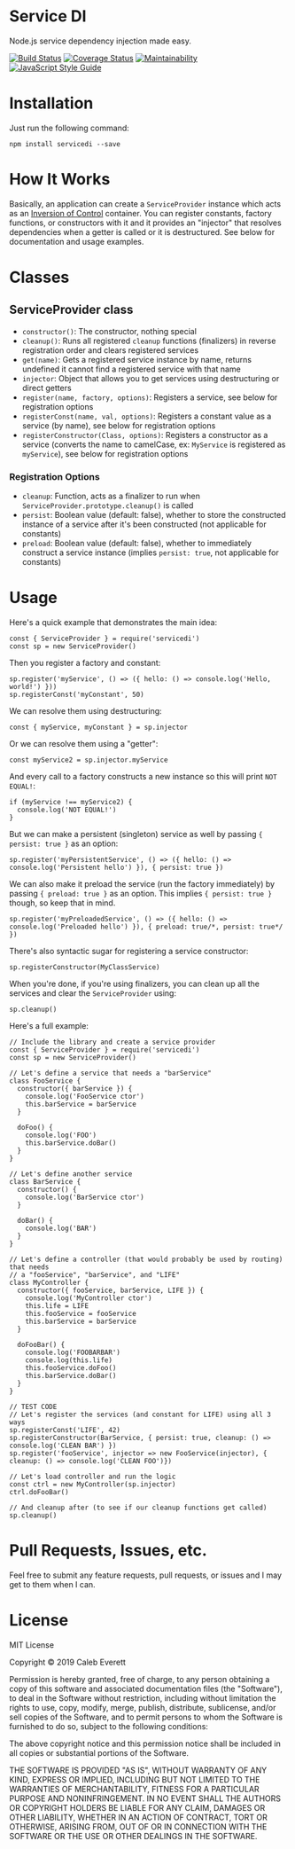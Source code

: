 # Service DI
Node.js service dependency injection made easy.

[![Build Status](https://travis-ci.com/everettcaleb/servicedi.svg?branch=master)](https://travis-ci.com/everettcaleb/servicedi)
[![Coverage Status](https://coveralls.io/repos/github/everettcaleb/servicedi/badge.svg?branch=master)](https://coveralls.io/github/everettcaleb/servicedi?branch=master)
[![Maintainability](https://api.codeclimate.com/v1/badges/1ce452810a2b04aa2832/maintainability)](https://codeclimate.com/github/everettcaleb/servicedi/maintainability)
[![JavaScript Style Guide](https://img.shields.io/badge/code_style-standard-brightgreen.svg)](https://standardjs.com)

# Installation
Just run the following command:

    npm install servicedi --save

# How It Works
Basically, an application can create a `ServiceProvider` instance which acts as an [Inversion of Control](https://en.wikipedia.org/wiki/Inversion_of_control) container. You can register constants, factory functions, or constructors with it and it provides an "injector" that resolves dependencies when a getter is called or it is destructured. See below for documentation and usage examples.

# Classes
## ServiceProvider class

- `constructor()`: The constructor, nothing special
- `cleanup()`: Runs all registered `cleanup` functions (finalizers) in reverse registration order and clears registered services
- `get(name)`: Gets a registered service instance by name, returns undefined it cannot find a registered service with that name
- `injector`: Object that allows you to get services using destructuring or direct getters
- `register(name, factory, options)`: Registers a service, see below for registration options
- `registerConst(name, val, options)`: Registers a constant value as a service (by name), see below for registration options
- `registerConstructor(Class, options)`: Registers a constructor as a service (converts the name to camelCase, ex: `MyService` is registered as `myService`), see below for registration options

### Registration Options

- `cleanup`: Function, acts as a finalizer to run when `ServiceProvider.prototype.cleanup()` is called
- `persist`: Boolean value (default: false), whether to store the constructed instance of a service after it's been constructed (not applicable for constants)
- `preload`: Boolean value (default: false), whether to immediately construct a service instance (implies `persist: true`, not applicable for constants)

# Usage
Here's a quick example that demonstrates the main idea:

    const { ServiceProvider } = require('servicedi')
    const sp = new ServiceProvider()

Then you register a factory and constant:

    sp.register('myService', () => ({ hello: () => console.log('Hello, world!') }))
    sp.registerConst('myConstant', 50)

We can resolve them using destructuring:

    const { myService, myConstant } = sp.injector

Or we can resolve them using a "getter":

    const myService2 = sp.injector.myService

And every call to a factory constructs a new instance so this will print `NOT EQUAL!`:

    if (myService !== myService2) {
      console.log('NOT EQUAL!')
    }

But we can make a persistent (singleton) service as well by passing `{ persist: true }` as an option:

    sp.register('myPersistentService', () => ({ hello: () => console.log('Persistent hello') }), { persist: true })

We can also make it preload the service (run the factory immediately) by passing `{ preload: true }` as an option. This implies `{ persist: true }` though, so keep that in mind.

    sp.register('myPreloadedService', () => ({ hello: () => console.log('Preloaded hello') }), { preload: true/*, persist: true*/ })

There's also syntactic sugar for registering a service constructor:

    sp.registerConstructor(MyClassService)

When you're done, if you're using finalizers, you can clean up all the services and clear the `ServiceProvider` using:

    sp.cleanup()

Here's a full example:

    // Include the library and create a service provider
    const { ServiceProvider } = require('servicedi')
    const sp = new ServiceProvider()

    // Let's define a service that needs a "barService"
    class FooService {
      constructor({ barService }) {
        console.log('FooService ctor')
        this.barService = barService
      }

      doFoo() {
        console.log('FOO')
        this.barService.doBar()
      }
    }

    // Let's define another service
    class BarService {
      constructor() {
        console.log('BarService ctor')
      }

      doBar() {
        console.log('BAR')
      }
    }

    // Let's define a controller (that would probably be used by routing) that needs
    // a "fooService", "barService", and "LIFE"
    class MyController {
      constructor({ fooService, barService, LIFE }) {
        console.log('MyController ctor')
        this.life = LIFE
        this.fooService = fooService
        this.barService = barService
      }

      doFooBar() {
        console.log('FOOBARBAR')
        console.log(this.life)
        this.fooService.doFoo()
        this.barService.doBar()
      }
    }

    // TEST CODE
    // Let's register the services (and constant for LIFE) using all 3 ways
    sp.registerConst('LIFE', 42)
    sp.registerConstructor(BarService, { persist: true, cleanup: () => console.log('CLEAN BAR') })
    sp.register('fooService', injector => new FooService(injector), { cleanup: () => console.log('CLEAN FOO')})

    // Let's load controller and run the logic
    const ctrl = new MyController(sp.injector)
    ctrl.doFooBar()

    // And cleanup after (to see if our cleanup functions get called)
    sp.cleanup()

# Pull Requests, Issues, etc.
Feel free to submit any feature requests, pull requests, or issues and I may get to them when I can.

# License
MIT License

Copyright &copy; 2019 Caleb Everett

Permission is hereby granted, free of charge, to any person obtaining a copy
of this software and associated documentation files (the "Software"), to deal
in the Software without restriction, including without limitation the rights
to use, copy, modify, merge, publish, distribute, sublicense, and/or sell
copies of the Software, and to permit persons to whom the Software is
furnished to do so, subject to the following conditions:

The above copyright notice and this permission notice shall be included in all
copies or substantial portions of the Software.

THE SOFTWARE IS PROVIDED "AS IS", WITHOUT WARRANTY OF ANY KIND, EXPRESS OR
IMPLIED, INCLUDING BUT NOT LIMITED TO THE WARRANTIES OF MERCHANTABILITY,
FITNESS FOR A PARTICULAR PURPOSE AND NONINFRINGEMENT. IN NO EVENT SHALL THE
AUTHORS OR COPYRIGHT HOLDERS BE LIABLE FOR ANY CLAIM, DAMAGES OR OTHER
LIABILITY, WHETHER IN AN ACTION OF CONTRACT, TORT OR OTHERWISE, ARISING FROM,
OUT OF OR IN CONNECTION WITH THE SOFTWARE OR THE USE OR OTHER DEALINGS IN THE
SOFTWARE.
